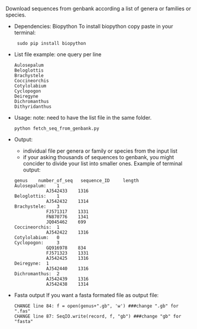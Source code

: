 Download sequences from genbank according a list of genera or families or species. 


- Dependencies: Biopython
	To install biopython copy paste in your terminal: 
	```
	 sudo pip install biopython
	```

- List file example: one query per line
	```
	Aulosepalum
	Beloglottis
	Brachystele
	Coccineorchis
	Cotylolabium
	Cyclopogon
	Deiregyne
	Dichromanthus
	Dithyridanthus
	```
- Usage:
	note: need to have the list file in the same folder.
	```
	python fetch_seq_from_genbank.py
	```

- Output:
	- individual file per genera or family or species from the input list
	- if your asking thousands of sequences to genbank, you might concider to divide your list into smaller ones.
	Example of terminal output: 
	```
	genus	 number_of_seq 	 sequence_ID 	 length
	Aulosepalum: 	1
				AJ542433	1316
	Beloglottis: 	1
				AJ542432	1314
	Brachystele: 	3
				FJ571317	1331
				FN870776	1341
				JQ045462	699
	Coccineorchis: 	1
				AJ542422	1316
	Cotylolabium: 	0
	Cyclopogon: 	3
				GQ916978	834
				FJ571323	1331
				AJ542425	1316
	Deiregyne: 	1
				AJ542440	1316
	Dichromanthus: 	2
				AJ542439	1316
				AJ542438	1314
	```

- Fasta output
	If you want a fasta formated file as output file: 
	```
	CHANGE line 84: f = open(genus+".gb", 'w') ###change ".gb" for ".fas"
	CHANGE line 87: SeqIO.write(record, f, "gb") ###change "gb" for "fasta"
	```

